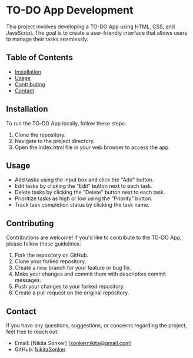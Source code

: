 # TO-DO App Development

This project involves developing a TO-DO App using HTML, CSS, and JavaScript. The goal is to create a user-friendly interface that allows users to manage their tasks seamlessly.

## Table of Contents

- [Installation](#installation)
- [Usage](#usage)
- [Contributing](#contributing)
- [Contact](#contact)

## Installation

To run the TO-DO App locally, follow these steps:

1. Clone the repository.
2. Navigate to the project directory.
3. Open the index.html file in your web browser to access the app.

## Usage

- Add tasks using the input box and click the "Add" button.
- Edit tasks by clicking the "Edit" button next to each task.
- Delete tasks by clicking the "Delete" button next to each task.
- Prioritize tasks as high or low using the "Priority" button.
- Track task completion status by clicking the task name.

## Contributing

Contributions are welcome! If you'd like to contribute to the TO-DO App, please follow these guidelines:

1. Fork the repository on GitHub.
2. Clone your forked repository.
3. Create a new branch for your feature or bug fix.
4. Make your changes and commit them with descriptive commit messages.
5. Push your changes to your forked repository.
6. Create a pull request on the original repository.

## Contact
If you have any questions, suggestions, or concerns regarding the project, feel free to reach out:
- Email: [Nikita Sonker] (sonkernikita@gmail.com)
- GitHub: [NikitaSonker](https://github.com/NikitaSonker)
